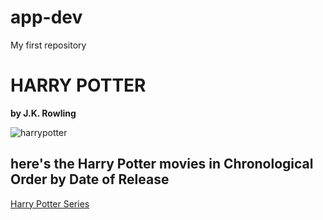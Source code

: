 # app-dev
My first repository

# HARRY POTTER
**by J.K. Rowling**



![harrypotter](https://github.com/user-attachments/assets/d9983bf0-c3c9-4688-815c-4cbdb73383ce)



## here's the Harry Potter movies in Chronological Order by Date of Release

[Harry Potter Series](https://www.imdb.com/list/ls000671664/)

